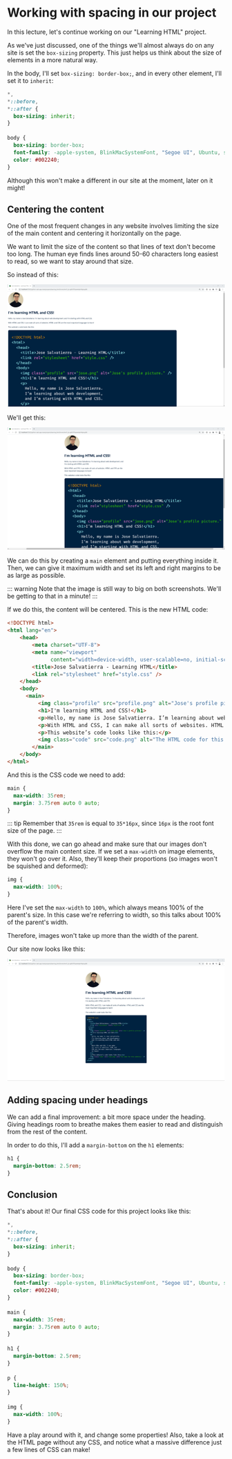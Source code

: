 # Working with spacing in our project

In this lecture, let's continue working on our "Learning HTML" project.

As we've just discussed, one of the things we'll almost always do on any site is set the `box-sizing` property. This just helps us think about the size of elements in a more natural way.

In the body, I'll set `box-sizing: border-box;`, and in every other element, I'll set it to `inherit`:

```css
*,
*::before,
*::after {
  box-sizing: inherit;
}

body {
  box-sizing: border-box;
  font-family: -apple-system, BlinkMacSystemFont, "Segoe UI", Ubuntu, sans-serif;
  color: #002240;
}
```

Although this won't make a different in our site at the moment, later on it might!

## Centering the content

One of the most frequent changes in any website involves limiting the size of the main content and centering it horizontally on the page.

We want to limit the size of the content so that lines of text don't become too long. The human eye finds lines around 50-60 characters long easiest to read, so we want to stay around that size.

So instead of this:

![Left-aligned, full-width content](./assets/html-css-no-max-width.png)

We'll get this:

![Center-aligned, small-width content](./assets/html-css-with-max-width.png)

We can do this by creating a `main` element and putting everything inside it. Then, we can give it maximum width and set its left and right margins to be as large as possible.

::: warning
Note that the image is still way to big on both screenshots. We'll be getting to that in a minute!
:::

If we do this, the content will be centered. This is the new HTML code:

```html
<!DOCTYPE html>
<html lang="en">
    <head>
        <meta charset="UTF-8">
        <meta name="viewport"
              content="width=device-width, user-scalable=no, initial-scale=1.0, maximum-scale=1.0, minimum-scale=1.0">
        <title>Jose Salvatierra - Learning HTML</title>
        <link rel="stylesheet" href="style.css" />
    </head>
    <body>
      <main>
          <img class="profile" src="profile.png" alt="Jose's profile picture." />
          <h1>I'm learning HTML and CSS!</h1>
          <p>Hello, my name is Jose Salvatierra. I’m learning about web development, and I’m starting with HTML and CSS.</p>
          <p>With HTML and CSS, I can make all sorts of websites. HTML and CSS are the most important languages to learn!</p>
          <p>This website’s code looks like this:</p>
          <img class="code" src="code.png" alt="The HTML code for this page." />
        </main>
    </body>
</html>
```

And this is the CSS code we need to add:

```css
main {
  max-width: 35rem;
  margin: 3.75rem auto 0 auto;
}
```

::: tip
Remember that `35rem` is equal to `35*16px`, since `16px` is the root font size of the page.
:::

With this done, we can go ahead and make sure that our images don't overflow the main content size. If we set a `max-width` on image elements, they won't go over it. Also, they'll keep their proportions (so images won't be squished and deformed):

```css
img {
  max-width: 100%;
}
```

Here I've set the `max-width` to `100%`, which always means 100% of the parent's size. In this case we're referring to width, so this talks about 100% of the parent's width.

Therefore, images won't take up more than the width of the parent. 

Our site now looks like this:

![Page with max-width image](./assets/page-with-max-width-images.png)

## Adding spacing under headings

We can add a final improvement: a bit more space under the heading. Giving headings room to breathe makes them easier to read and distinguish from the rest of the content.

In order to do this, I'll add a `margin-bottom` on the `h1` elements:

```css
h1 {
  margin-bottom: 2.5rem;
}
```

## Conclusion

That's about it! Our final CSS code for this project looks like this:

```css
*,
*::before,
*::after {
  box-sizing: inherit;
}

body {
  box-sizing: border-box;
  font-family: -apple-system, BlinkMacSystemFont, "Segoe UI", Ubuntu, sans-serif;
  color: #002240;
}

main {
  max-width: 35rem;
  margin: 3.75rem auto 0 auto;
}

h1 {
  margin-bottom: 2.5rem;
}

p {
  line-height: 150%;
}

img {
  max-width: 100%;
}
```

Have a play around with it, and change some properties! Also, take a look at the HTML page without any CSS, and notice what a massive difference just a few lines of CSS can make!